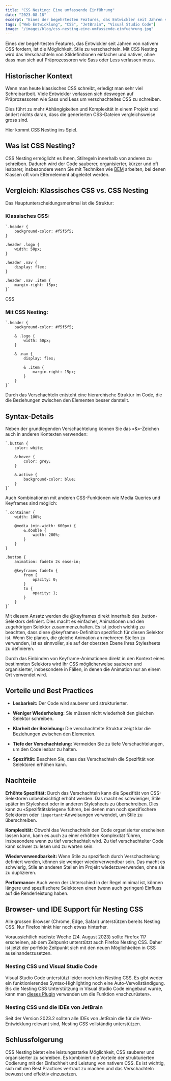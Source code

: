 ```yaml
---
title: "CSS Nesting: Eine umfassende Einführung"
date: "2023-08-18"
excerpt: "Eines der begehrtesten Features, das Entwickler seit Jahren von nativem CSS fordern, ist die Möglichkeit, Stile zu verschachteln. Mit CSS Nesting wird das Verschachteln von Stildefinitionen einfacher und nativer, ohne dass man sich auf Präprozessoren wie Sass oder Less verlassen muss. Historischer Kontext Wenn man heute klassisches CSS schreibt, erledigt man sehr viel Schreibartbeit. Viele […]"
tags: ["Web Entwicklung", "CSS", "JetBrain", "Visual Studio Code"]
image: "/images/blog/css-nesting-eine-umfassende-einfuehrung.jpg"
---
```


Eines der begehrtesten Features, das Entwickler seit Jahren von nativem CSS fordern, ist die Möglichkeit, Stile zu verschachteln. Mit CSS Nesting wird das Verschachteln von Stildefinitionen einfacher und nativer, ohne dass man sich auf Präprozessoren wie Sass oder Less verlassen muss.






## Historischer Kontext




Wenn man heute klassisches CSS schreibt, erledigt man sehr viel Schreibartbeit. Viele Entwickler verlassen sich deswegen auf Präprozessoren wie Sass und Less um verschachteltes CSS zu schreiben.





Dies führt zu mehr Abhängigkeiten und Komplexität in einem Projekt und ändert nichts daran, dass die generierten CSS-Dateien vergleichsweise gross sind.





Hier kommt CSS Nesting ins Spiel.






## Was ist CSS Nesting?




CSS Nesting ermöglicht es Ihnen, Stilregeln innerhalb von anderen zu schreiben. Dadurch wird der Code sauberer, organisierter, kürzer und oft lesbarer, insbesondere wenn Sie mit Techniken wie [BEM](https://de.wikipedia.org/wiki/Block,_Element,_Modifier) arbeiten, bei denen Klassen oft vom Elternelement abgeleitet werden.






## Vergleich: Klassisches CSS vs. CSS Nesting




Das Hauptunterscheidungsmerkmal ist die Struktur:






### Klassisches CSS:





```
`.header {
    background-color: #f5f5f5;
}

.header .logo {
    width: 50px;
}

.header .nav {
    display: flex;
}

.header .nav .item {
    margin-right: 15px;
}`
```
CSS




### Mit CSS Nesting:





```
`.header {
    background-color: #f5f5f5;

    & .logo {
        width: 50px;
    }

    & .nav {
        display: flex;

        & .item {
            margin-right: 15px;
        }
    }
}`
```




Durch das Verschachteln entsteht eine hierarchische Struktur im Code, die die Beziehungen zwischen den Elementen besser darstellt.






## Syntax-Details




Neben der grundlegenden Verschachtelung können Sie das «&»-Zeichen auch in anderen Kontexten verwenden:






```
`.button {
    color: white;

    &:hover {
        color: grey;
    }
    
    &.active {
        background-color: blue;
    }
}`
```




Auch Kombinationen mit anderen CSS-Funktionen wie Media Queries und Keyframes sind möglich:






```
`.container {
    width: 100%;

    @media (min-width: 600px) {
        &.double {
            width: 200%;
        }
    }
}

.button {
    animation: fadeIn 2s ease-in;

    @keyframes fadeIn {
        from {
            opacity: 0;
        }
        to {
            opacity: 1;
        }
    }
}`
```




Mit diesem Ansatz werden die @keyframes direkt innerhalb des .button-Selektors definiert. Dies macht es einfacher, Animationen und den zugehörigen Selektor zusammenzuhalten. Es ist jedoch wichtig zu beachten, dass diese @keyframes-Definition spezifisch für diesen Selektor ist. Wenn Sie planen, die gleiche Animation an mehreren Stellen zu verwenden, ist es sinnvoller, sie auf der obersten Ebene Ihres Stylesheets zu definieren.





Durch das Einbinden von Keyframe-Animationen direkt in den Kontext eines bestimmten Selektors wird Ihr CSS möglicherweise sauberer und organisierter, insbesondere in Fällen, in denen die Animation nur an einem Ort verwendet wird.






## Vorteile und Best Practices






- **Lesbarkeit:** Der Code wird sauberer und strukturierter.




- **Weniger Wiederholung:** Sie müssen nicht wiederholt den gleichen Selektor schreiben.




- **Klarheit der Beziehung:** Die verschachtelte Struktur zeigt klar die Beziehungen zwischen den Elementen.




- **Tiefe der Verschachtelung:** Vermeiden Sie zu tiefe Verschachtelungen, um den Code lesbar zu halten.




- **Spezifität:** Beachten Sie, dass das Verschachteln die Spezifität von Selektoren erhöhen kann.







## Nachteile




**Erhöhte Spezifität:** Durch das Verschachteln kann die Spezifität von CSS-Selektoren unbeabsichtigt erhöht werden. Das macht es schwieriger, Stile später im Stylesheet oder in anderen Stylesheets zu überschreiben. Dies kann zu «Spezifitätskriegen» führen, bei denen man noch spezifischere Selektoren oder `!important`-Anweisungen verwendet, um Stile zu überschreiben.





**Komplexität:** Obwohl das Verschachteln den Code organisierter erscheinen lassen kann, kann es auch zu einer erhöhten Komplexität führen, insbesondere wenn zu tief verschachtelt wird. Zu tief verschachtelter Code kann schwer zu lesen und zu warten sein.





**Wiederverwendbarkeit:** Wenn Stile zu spezifisch durch Verschachtelung definiert werden, können sie weniger wiederverwendbar sein. Das macht es schwierig, Stile an anderen Stellen im Projekt wiederzuverwenden, ohne sie zu duplizieren.





**Performance:** Auch wenn der Unterschied in der Regel minimal ist, können längere und spezifischere Selektoren einen (wenn auch geringen) Einfluss auf die Renderleistung haben.






## Browser- und IDE Support für Nesting CSS




Alle grossen Browser (Chrome, Edge, Safari) unterstützen bereits Nesting CSS. Nur Firefox hinkt hier noch etwas hinterher.





Voraussichtlich nächste Woche (24. August 2023) sollte Firefox 117 erscheinen, ab dem Zeitpunkt unterstützt auch Firefox Nesting CSS. Daher ist jetzt der perfekte Zeitpunkt sich mit den neuen Möglichkeiten in CSS auseinanderzusetzen.






### Nesting CSS und Visual Studio Code




Visual Studio Code unterstützt leider noch kein Nesting CSS. Es gibt weder ein funktionierendes Syntax-Highlighting noch eine Auto-Vervollständigung. Bis die Nesting CSS Unterstützung in Visual Studio Code eingebaut wurde, kann man [dieses Plugin](https://marketplace.visualstudio.com/items?itemName=csstools.postcss) verwenden um die Funktion «nachzurüsten».






### Nesting CSS und die IDEs von JetBrain




Seit der Version 2023.2 sollten alle IDEs von JetBrain die für die Web-Entwicklung relevant sind, Nesting CSS vollständig unterstützen.






## Schlussfolgerung




CSS Nesting bietet eine leistungsstarke Möglichkeit, CSS sauberer und organisierter zu schreiben. Es kombiniert die Vorteile der strukturierten Codierung mit der Einfachheit und Leistung von nativem CSS. Es ist wichtig, sich mit den Best Practices vertraut zu machen und das Verschachteln bewusst und effektiv einzusetzen.